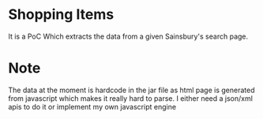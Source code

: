 # Shopping Items

It is a PoC Which extracts the data from a given Sainsbury's search page.

# Note

The data at the moment is hardcode in the jar file as html page is generated from javascript which makes it really hard to parse.
I either need a json/xml apis to do it or implement my own javascript engine

